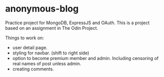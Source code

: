 # anonymous-blog

Practice project for MongoDB, ExpressJS and OAuth. This is a project based on an assignment in The Odin Project.

Things to work on:

- user detail page.
- styling for navbar. (shift to right side)
- option to become premium member and admin. Including censoring of real names of post unless admin.
- creating comments.
